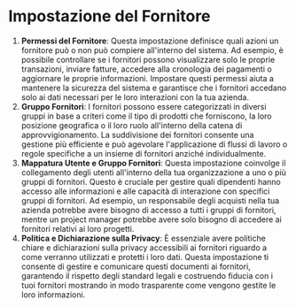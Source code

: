 # Impostazione del Fornitore

1. **Permessi del Fornitore**: Questa impostazione definisce quali azioni un fornitore può o non può compiere all'interno del sistema. Ad esempio, è possibile controllare se i fornitori possono visualizzare solo le proprie transazioni, inviare fatture, accedere alla cronologia dei pagamenti o aggiornare le proprie informazioni. Impostare questi permessi aiuta a mantenere la sicurezza del sistema e garantisce che i fornitori accedano solo ai dati necessari per le loro interazioni con la tua azienda.
2. **Gruppo Fornitori**: I fornitori possono essere categorizzati in diversi gruppi in base a criteri come il tipo di prodotti che forniscono, la loro posizione geografica o il loro ruolo all'interno della catena di approvvigionamento. La suddivisione dei fornitori consente una gestione più efficiente e può agevolare l'applicazione di flussi di lavoro o regole specifiche a un insieme di fornitori anziché individualmente.
3. **Mappatura Utente e Gruppo Fornitori**: Questa impostazione coinvolge il collegamento degli utenti all'interno della tua organizzazione a uno o più gruppi di fornitori. Questo è cruciale per gestire quali dipendenti hanno accesso alle informazioni e alle capacità di interazione con specifici gruppi di fornitori. Ad esempio, un responsabile degli acquisti nella tua azienda potrebbe avere bisogno di accesso a tutti i gruppi di fornitori, mentre un project manager potrebbe avere solo bisogno di accedere ai fornitori relativi ai loro progetti.
4. **Politica e Dichiarazione sulla Privacy**: È essenziale avere politiche chiare e dichiarazioni sulla privacy accessibili ai fornitori riguardo a come verranno utilizzati e protetti i loro dati. Questa impostazione ti consente di gestire e comunicare questi documenti ai fornitori, garantendo il rispetto degli standard legali e costruendo fiducia con i tuoi fornitori mostrando in modo trasparente come vengono gestite le loro informazioni.
